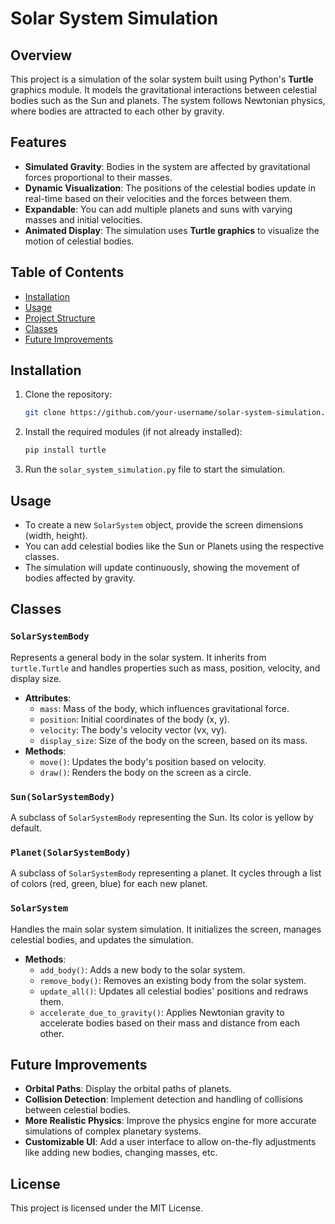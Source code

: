 # Solar System Simulation

## Overview
This project is a simulation of the solar system built using Python's **Turtle** graphics module. It models the gravitational interactions between celestial bodies such as the Sun and planets. The system follows Newtonian physics, where bodies are attracted to each other by gravity.

## Features
- **Simulated Gravity**: Bodies in the system are affected by gravitational forces proportional to their masses.
- **Dynamic Visualization**: The positions of the celestial bodies update in real-time based on their velocities and the forces between them.
- **Expandable**: You can add multiple planets and suns with varying masses and initial velocities.
- **Animated Display**: The simulation uses **Turtle graphics** to visualize the motion of celestial bodies.

## Table of Contents
- [Installation](#installation)
- [Usage](#usage)
- [Project Structure](#project-structure)
- [Classes](#classes)
- [Future Improvements](#future-improvements)

## Installation
1. Clone the repository:
    ```bash
    git clone https://github.com/your-username/solar-system-simulation.git
    ```
2. Install the required modules (if not already installed):
    ```bash
    pip install turtle
    ```
3. Run the `solar_system_simulation.py` file to start the simulation.

## Usage
- To create a new `SolarSystem` object, provide the screen dimensions (width, height).
- You can add celestial bodies like the Sun or Planets using the respective classes.
- The simulation will update continuously, showing the movement of bodies affected by gravity.


## Classes

### `SolarSystemBody`
Represents a general body in the solar system. It inherits from `turtle.Turtle` and handles properties such as mass, position, velocity, and display size.
- **Attributes**:
  - `mass`: Mass of the body, which influences gravitational force.
  - `position`: Initial coordinates of the body (x, y).
  - `velocity`: The body's velocity vector (vx, vy).
  - `display_size`: Size of the body on the screen, based on its mass.
- **Methods**:
  - `move()`: Updates the body's position based on velocity.
  - `draw()`: Renders the body on the screen as a circle.

### `Sun(SolarSystemBody)`
A subclass of `SolarSystemBody` representing the Sun. Its color is yellow by default.

### `Planet(SolarSystemBody)`
A subclass of `SolarSystemBody` representing a planet. It cycles through a list of colors (red, green, blue) for each new planet.

### `SolarSystem`
Handles the main solar system simulation. It initializes the screen, manages celestial bodies, and updates the simulation.
- **Methods**:
  - `add_body()`: Adds a new body to the solar system.
  - `remove_body()`: Removes an existing body from the solar system.
  - `update_all()`: Updates all celestial bodies' positions and redraws them.
  - `accelerate_due_to_gravity()`: Applies Newtonian gravity to accelerate bodies based on their mass and distance from each other.

## Future Improvements
- **Orbital Paths**: Display the orbital paths of planets.
- **Collision Detection**: Implement detection and handling of collisions between celestial bodies.
- **More Realistic Physics**: Improve the physics engine for more accurate simulations of complex planetary systems.
- **Customizable UI**: Add a user interface to allow on-the-fly adjustments like adding new bodies, changing masses, etc.

## License
This project is licensed under the MIT License.

